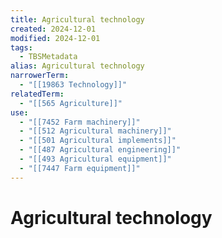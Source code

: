 ```yaml
---
title: Agricultural technology
created: 2024-12-01
modified: 2024-12-01
tags:
  - TBSMetadata
alias: Agricultural technology
narrowerTerm:
  - "[[19863 Technology]]"
relatedTerm:
  - "[[565 Agriculture]]"
use:
  - "[[7452 Farm machinery]]"
  - "[[512 Agricultural machinery]]"
  - "[[501 Agricultural implements]]"
  - "[[487 Agricultural engineering]]"
  - "[[493 Agricultural equipment]]"
  - "[[7447 Farm equipment]]"
---
```

# Agricultural technology
